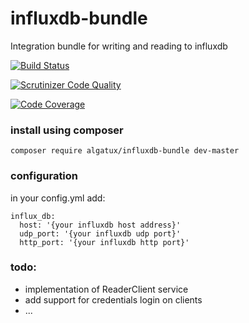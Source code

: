 # influxdb-bundle

Integration bundle for writing and reading to influxdb

[![Build Status](https://travis-ci.org/Algatux/influxdb-bundle.svg?branch=master)](https://travis-ci.org/Algatux/influxdb-bundle)

[![Scrutinizer Code Quality](https://scrutinizer-ci.com/g/Algatux/influxdb-bundle/badges/quality-score.png?b=master)](https://scrutinizer-ci.com/g/Algatux/influxdb-bundle/?branch=master)

[![Code Coverage](https://scrutinizer-ci.com/g/Algatux/influxdb-bundle/badges/coverage.png?b=master)](https://scrutinizer-ci.com/g/Algatux/influxdb-bundle/?branch=master)

### install using composer 

    composer require algatux/influxdb-bundle dev-master

### configuration

in your config.yml add:
    
    influx_db:
      host: '{your influxdb host address}'
      udp_port: '{your influxdb udp port}'
      http_port: '{your influxdb http port}'
    

### todo:

- implementation of ReaderClient service
- add support for credentials login on clients
- ...

